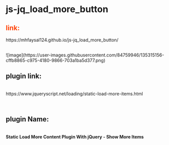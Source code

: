 # js-jq_load_more_button<br>
<p><h2 style="color: orangered;">link:</h2> https://mhfaysal124.github.io/js-jq_load_more_button/</p><br>
![image](https://user-images.githubusercontent.com/84759946/135315156-cffb8865-c975-4180-9866-703a1ba5d377.png)<br>

<p><h2>plugin link:</h2><br>https://www.jqueryscript.net/loading/static-load-more-items.html</p><br>

<b><h2>plugin Name:</h2><br>Static Load More Content Plugin With jQuery - Show More Items</b><br>
